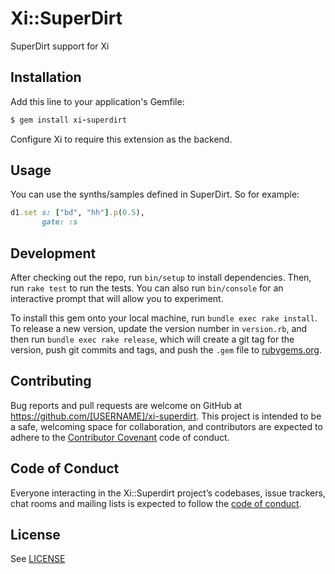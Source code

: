 # Xi::SuperDirt

SuperDirt support for Xi


## Installation

Add this line to your application's Gemfile:

```ruby
$ gem install xi-superdirt
```

Configure Xi to require this extension as the backend.


## Usage

You can use the synths/samples defined in SuperDirt. So for example:

```ruby
d1.set s: ["bd", "hh"].p(0.5),
       gate: :s

```


## Development

After checking out the repo, run `bin/setup` to install dependencies. Then, run `rake test` to run the tests. You can also run `bin/console` for an interactive prompt that will allow you to experiment.

To install this gem onto your local machine, run `bundle exec rake install`. To release a new version, update the version number in `version.rb`, and then run `bundle exec rake release`, which will create a git tag for the version, push git commits and tags, and push the `.gem` file to [rubygems.org](https://rubygems.org).


## Contributing

Bug reports and pull requests are welcome on GitHub at https://github.com/[USERNAME]/xi-superdirt. This project is intended to be a safe, welcoming space for collaboration, and contributors are expected to adhere to the [Contributor Covenant](http://contributor-covenant.org) code of conduct.


## Code of Conduct

Everyone interacting in the Xi::Superdirt project’s codebases, issue trackers, chat rooms and mailing lists is expected to follow the [code of conduct](https://github.com/[USERNAME]/xi-superdirt/blob/master/CODE_OF_CONDUCT.md).


## License

See [LICENSE](LICENSE.txt)
